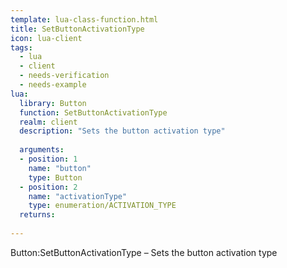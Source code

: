 ```yaml
---
template: lua-class-function.html
title: SetButtonActivationType
icon: lua-client
tags:
  - lua
  - client
  - needs-verification
  - needs-example
lua:
  library: Button
  function: SetButtonActivationType
  realm: client
  description: "Sets the button activation type"
  
  arguments:
  - position: 1
    name: "button"
    type: Button
  - position: 2
    name: "activationType"
    type: enumeration/ACTIVATION_TYPE
  returns:
    
---
```


<div class="lua__search__keywords">
Button:SetButtonActivationType &#x2013; Sets the button activation type
</div>
